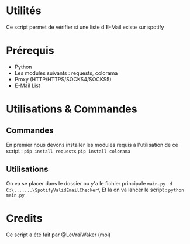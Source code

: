 # Utilités
Ce script permet de vérifier si une liste d'E-Mail existe sur spotify
# Prérequis
- Python
- Les modules suivants : requests, colorama
- Proxy (HTTP/HTTPS/SOCKS4/SOCKS5)
- E-Mail List
# Utilisations & Commandes
## Commandes
En premier nous devons installer les modules requis à l'utilisation de ce script :
```pip install requests```
```pip install colorama```
## Utilisations
On va se placer dans le dossier ou y'a le fichier principale ```main.py```
``` d C:\.......\SpotifyValidEmailChecker\```
Et la on va lancer le script :
```python main.py```
# Credits
Ce script a été fait par @LeVraiWaker (moi)
